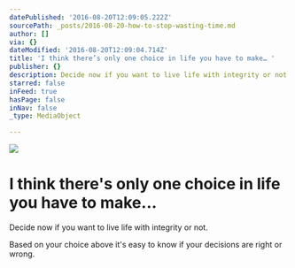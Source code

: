 ```yaml
---
datePublished: '2016-08-20T12:09:05.222Z'
sourcePath: _posts/2016-08-20-how-to-stop-wasting-time.md
author: []
via: {}
dateModified: '2016-08-20T12:09:04.714Z'
title: 'I think there’s only one choice in life you have to make… '
publisher: {}
description: Decide now if you want to live life with integrity or not.
starred: false
inFeed: true
hasPage: false
inNav: false
_type: MediaObject

---
```

![](https://the-grid-user-content.s3-us-west-2.amazonaws.com/b5546011-8827-4547-8675-fff9e0a9729e.jpg)

# I think there's only one choice in life you have to make... 

Decide now if you want to live life with integrity or not.

Based on your choice above it's easy to know if your decisions are right or wrong.